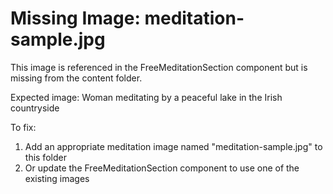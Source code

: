 # Missing Image: meditation-sample.jpg

This image is referenced in the FreeMeditationSection component but is missing from the content folder.

Expected image: Woman meditating by a peaceful lake in the Irish countryside

To fix:
1. Add an appropriate meditation image named "meditation-sample.jpg" to this folder
2. Or update the FreeMeditationSection component to use one of the existing images
